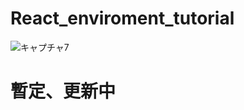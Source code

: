# React_enviroment_tutorial
![キャプチャ7](https://user-images.githubusercontent.com/70077254/113109541-0b986b80-9241-11eb-9008-2c03a7217e19.PNG)
<h1>暫定、更新中</h1>
